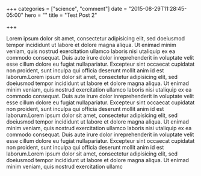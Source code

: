 +++
categories = ["science", "comment"]
date = "2015-08-29T11:28:45-05:00"
hero = ""
title = "Test Post 2"

+++

Lorem ipsum dolor sit amet, consectetur adipisicing elit, sed doeiusmod tempor 
incididunt ut labore et dolore magna aliqua. Ut enimad minim veniam, quis 
nostrud exercitation ullamco laboris nisi utaliquip ex ea commodo consequat. 
Duis aute irure dolor inreprehenderit in voluptate velit esse cillum dolore eu 
fugiat nullapariatur. Excepteur sint occaecat cupidatat non proident, sunt 
inculpa qui officia deserunt mollit anim id est laborum.Lorem ipsum dolor sit 
amet, consectetur adipisicing elit, sed doeiusmod tempor incididunt ut labore 
et dolore magna aliqua. Ut enimad minim veniam, quis nostrud exercitation 
ullamco laboris nisi utaliquip ex ea commodo consequat. Duis aute irure dolor 
inreprehenderit in voluptate velit esse cillum dolore eu fugiat nullapariatur. 
Excepteur sint occaecat cupidatat non proident, sunt inculpa qui officia 
deserunt mollit anim id est laborum.Lorem ipsum dolor sit amet, consectetur 
adipisicing elit, sed doeiusmod tempor incididunt ut labore et dolore magna 
aliqua. Ut enimad minim veniam, quis nostrud exercitation ullamco laboris nisi 
utaliquip ex ea commodo consequat. Duis aute irure dolor inreprehenderit in 
voluptate velit esse cillum dolore eu fugiat nullapariatur. Excepteur sint 
occaecat cupidatat non proident, sunt inculpa qui officia deserunt mollit anim 
id est laborum.Lorem ipsum dolor sit amet, consectetur adipisicing elit, sed 
doeiusmod tempor incididunt ut labore et dolore magna aliqua. Ut enimad minim 
veniam, quis nostrud exercitation ullamc
